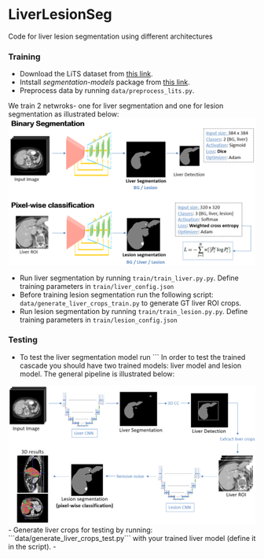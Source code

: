 # LiverLesionSeg
Code for liver lesion segmentation using different architectures

### Training
- Download the LiTS dataset from [this link](https://drive.google.com/drive/folders/0B0vscETPGI1-eE53ZnA0MGhWZFE).
- Intstall *segmentation-models* package from [this link](https://github.com/qubvel/segmentation_models).
- Preprocess data by running ```data/preprocess_lits.py```.

We train 2 netwroks- one for liver segmentation and one for lesion segmentation as illustrated below:
<img src="https://github.com/MichalHek/LiverLesionSeg/blob/master/images/pipeline.PNG"  width="700"/> 
- Run liver segmentation by running ```train/train_liver.py.py```. Define training parameters in ```train/liver_config.json```
- Before training lesion segmentation run the following script: ```data/generate_liver_crops_train.py``` to generate GT liver ROI crops.
- Run lesion segmentation by running ```train/train_lesion.py.py```. Define training parameters in ```train/lesion_config.json```

### Testing
- To test the liver segmentation model run ```
In order to test the trained cascade you should have two trained models: liver model and lesion model.
The general pipeline is illustrated below:
<img src="https://github.com/MichalHek/LiverLesionSeg/blob/master/images/pipeline_detailed.PNG"  width="700"/> 
- Generate liver crops for testing by running: ```data/generate_liver_crops_test.py``` with your trained liver model (define it in the script).
- 

